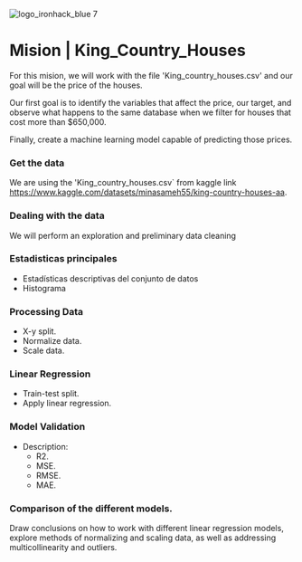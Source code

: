![logo_ironhack_blue 7](https://user-images.githubusercontent.com/23629340/40541063-a07a0a8a-601a-11e8-91b5-2f13e4e6b441.png)

# Mision | King_Country_Houses

For this mision, we will  work with the file 'King_country_houses.csv' and our goal will be the price of the houses.

Our  first goal is to identify the variables that affect the price, our target, and observe what happens to the same database when we filter for houses that cost more than $650,000.

Finally, create a machine learning model capable of predicting those prices.

### Get the data

We are using the 'King_country_houses.csv` from kaggle link https://www.kaggle.com/datasets/minasameh55/king-country-houses-aa.

### Dealing with the data

We will perform an exploration and preliminary data cleaning

### Estadisticas principales
- Estadísticas descriptivas del conjunto de datos
- Histograma

### Processing Data
- X-y split.
- Normalize data.
- Scale data.
  
### Linear Regression
- Train-test split.
- Apply linear regression.

### Model Validation
- Description:
  - R2.
  - MSE.
  - RMSE.
  - MAE.
### Comparison of the different models.
Draw conclusions on how to work with different linear regression models, explore methods of normalizing and scaling data, as well as addressing multicollinearity and outliers.
